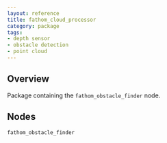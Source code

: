 ```yaml
---
layout: reference
title: fathom_cloud_processor
category: package
tags: 
- depth sensor
- obstacle detection
- point cloud
---
```


## Overview
Package containing the ``fathom_obstacle_finder`` node.

## Nodes
``fathom_obstacle_finder``  
